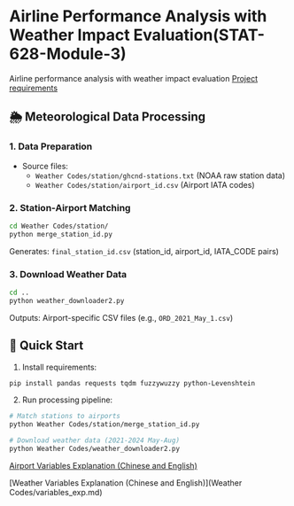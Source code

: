 # Airline Performance Analysis with Weather Impact Evaluation(STAT-628-Module-3)

Airline performance analysis with weather impact evaluation
[Project requirements](stat628_sp25_airline.pdf)

## 🌦️ Meteorological Data Processing

### 1. Data Preparation
- Source files:
  - `Weather Codes/station/ghcnd-stations.txt` (NOAA raw station data)
  - `Weather Codes/station/airport_id.csv` (Airport IATA codes)

### 2. Station-Airport Matching
```bash
cd Weather Codes/station/
python merge_station_id.py
```
Generates: `final_station_id.csv` (station_id, airport_id, IATA_CODE pairs)

### 3. Download Weather Data
```bash
cd ..
python weather_downloader2.py
```
Outputs: Airport-specific CSV files (e.g., `ORD_2021_May_1.csv`)

## 🚀 Quick Start
1. Install requirements:
```bash
pip install pandas requests tqdm fuzzywuzzy python-Levenshtein
```

2. Run processing pipeline:
```bash
# Match stations to airports
python Weather Codes/station/merge_station_id.py

# Download weather data (2021-2024 May-Aug)
python Weather Codes/weather_downloader2.py
```

[Airport Variables Explanation (Chinese and English)](preprocessing/variables_explanation.md)

[Weather Variables Explanation (Chinese and English)](Weather Codes/variables_exp.md)

